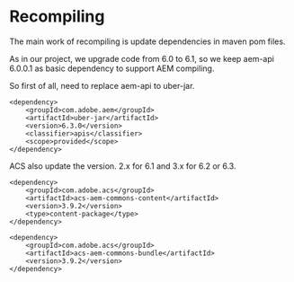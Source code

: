 # Recompiling

The main work of recompiling is update dependencies in maven pom files.

As in our project, we upgrade code from 6.0 to 6.1, so we keep aem-api 6.0.0.1 as basic dependency to support AEM compiling.

So first of all, need to replace aem-api to uber-jar.

```
<dependency>
    <groupId>com.adobe.aem</groupId>
    <artifactId>uber-jar</artifactId>
    <version>6.3.0</version>
    <classifier>apis</classifier>
    <scope>provided</scope>
</dependency>
```

ACS also update the version. 2.x for 6.1 and 3.x for 6.2 or 6.3.

```
<dependency>
    <groupId>com.adobe.acs</groupId>
    <artifactId>acs-aem-commons-content</artifactId>
    <version>3.9.2</version>
    <type>content-package</type>
</dependency>

<dependency>
    <groupId>com.adobe.acs</groupId>
    <artifactId>acs-aem-commons-bundle</artifactId>
    <version>3.9.2</version>
</dependency>
```



